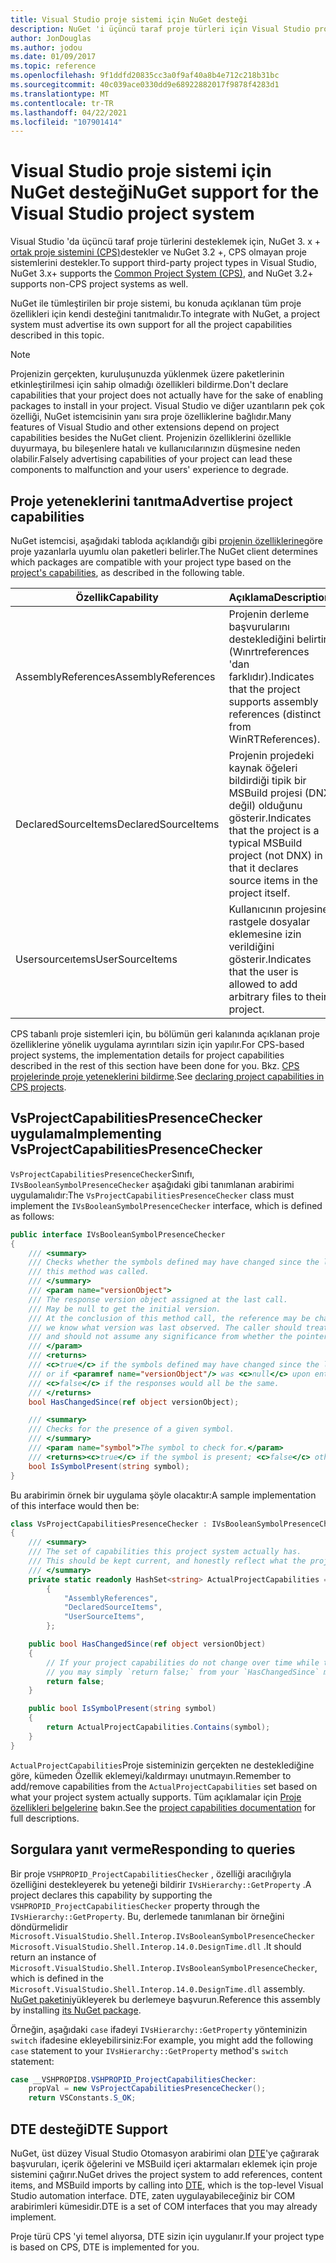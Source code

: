 ```yaml
---
title: Visual Studio proje sistemi için NuGet desteği
description: NuGet 'i üçüncü taraf proje türleri için Visual Studio proje sistemine tümleştirme.
author: JonDouglas
ms.author: jodou
ms.date: 01/09/2017
ms.topic: reference
ms.openlocfilehash: 9f1ddfd20835cc3a0f9af40a8b4e712c218b31bc
ms.sourcegitcommit: 40c039ace0330dd9e68922882017f9878f4283d1
ms.translationtype: MT
ms.contentlocale: tr-TR
ms.lasthandoff: 04/22/2021
ms.locfileid: "107901414"
---
```

# <a name="nuget-support-for-the-visual-studio-project-system"></a><span data-ttu-id="fb776-103">Visual Studio proje sistemi için NuGet desteği</span><span class="sxs-lookup"><span data-stu-id="fb776-103">NuGet support for the Visual Studio project system</span></span>

<span data-ttu-id="fb776-104">Visual Studio 'da üçüncü taraf proje türlerini desteklemek için, NuGet 3. x + [ortak proje sistemini (CPS)](https://github.com/Microsoft/VSProjectSystem/blob/master/doc/overview/intro.md)destekler ve NuGet 3.2 +, CPS olmayan proje sistemlerini destekler.</span><span class="sxs-lookup"><span data-stu-id="fb776-104">To support third-party project types in Visual Studio, NuGet 3.x+ supports the [Common Project System (CPS)](https://github.com/Microsoft/VSProjectSystem/blob/master/doc/overview/intro.md), and NuGet 3.2+ supports non-CPS project systems as well.</span></span>

<span data-ttu-id="fb776-105">NuGet ile tümleştirilen bir proje sistemi, bu konuda açıklanan tüm proje özellikleri için kendi desteğini tanıtmalıdır.</span><span class="sxs-lookup"><span data-stu-id="fb776-105">To integrate with NuGet, a project system must advertise its own support for all the project capabilities described in this topic.</span></span>

> [!Note]
> <span data-ttu-id="fb776-106">Projenizin gerçekten, kuruluşunuzda yüklenmek üzere paketlerinin etkinleştirilmesi için sahip olmadığı özellikleri bildirme.</span><span class="sxs-lookup"><span data-stu-id="fb776-106">Don't declare capabilities that your project does not actually have for the sake of enabling packages to install in your project.</span></span> <span data-ttu-id="fb776-107">Visual Studio ve diğer uzantıların pek çok özelliği, NuGet istemcisinin yanı sıra proje özelliklerine bağlıdır.</span><span class="sxs-lookup"><span data-stu-id="fb776-107">Many features of Visual Studio and other extensions depend on project capabilities besides the NuGet client.</span></span> <span data-ttu-id="fb776-108">Projenizin özelliklerini özellikle duyurmaya, bu bileşenlere hatalı ve kullanıcılarınızın düşmesine neden olabilir.</span><span class="sxs-lookup"><span data-stu-id="fb776-108">Falsely advertising capabilities of your project can lead these components to malfunction and your users' experience to degrade.</span></span>

## <a name="advertise-project-capabilities"></a><span data-ttu-id="fb776-109">Proje yeteneklerini tanıtma</span><span class="sxs-lookup"><span data-stu-id="fb776-109">Advertise project capabilities</span></span>

<span data-ttu-id="fb776-110">NuGet istemcisi, aşağıdaki tabloda açıklandığı gibi [projenin özelliklerine](https://github.com/Microsoft/VSProjectSystem/blob/master/doc/overview/about_project_capabilities.md)göre proje yazanlarla uyumlu olan paketleri belirler.</span><span class="sxs-lookup"><span data-stu-id="fb776-110">The NuGet client determines which packages are compatible with your project type based on the [project's capabilities](https://github.com/Microsoft/VSProjectSystem/blob/master/doc/overview/about_project_capabilities.md), as described in the following table.</span></span>

| <span data-ttu-id="fb776-111">Özellik</span><span class="sxs-lookup"><span data-stu-id="fb776-111">Capability</span></span> | <span data-ttu-id="fb776-112">Açıklama</span><span class="sxs-lookup"><span data-stu-id="fb776-112">Description</span></span> |
| --- | --- |
| <span data-ttu-id="fb776-113">AssemblyReferences</span><span class="sxs-lookup"><span data-stu-id="fb776-113">AssemblyReferences</span></span> | <span data-ttu-id="fb776-114">Projenin derleme başvurularını desteklediğini belirtir (Wınrtreferences 'dan farklıdır).</span><span class="sxs-lookup"><span data-stu-id="fb776-114">Indicates that the project supports assembly references (distinct from WinRTReferences).</span></span> |
| <span data-ttu-id="fb776-115">DeclaredSourceItems</span><span class="sxs-lookup"><span data-stu-id="fb776-115">DeclaredSourceItems</span></span> | <span data-ttu-id="fb776-116">Projenin projedeki kaynak öğeleri bildirdiği tipik bir MSBuild projesi (DNX değil) olduğunu gösterir.</span><span class="sxs-lookup"><span data-stu-id="fb776-116">Indicates that the project is a typical MSBuild project (not DNX) in that it declares source items in the project itself.</span></span> |
| <span data-ttu-id="fb776-117">Usersourceıtems</span><span class="sxs-lookup"><span data-stu-id="fb776-117">UserSourceItems</span></span>|<span data-ttu-id="fb776-118">Kullanıcının projesine rastgele dosyalar eklemesine izin verildiğini gösterir.</span><span class="sxs-lookup"><span data-stu-id="fb776-118">Indicates that the user is allowed to add arbitrary files to their project.</span></span> |

<span data-ttu-id="fb776-119">CPS tabanlı proje sistemleri için, bu bölümün geri kalanında açıklanan proje özelliklerine yönelik uygulama ayrıntıları sizin için yapılır.</span><span class="sxs-lookup"><span data-stu-id="fb776-119">For CPS-based project systems, the implementation details for project capabilities described in the rest of this section have been done for you.</span></span> <span data-ttu-id="fb776-120">Bkz. [CPS projelerinde proje yeteneklerini bildirme](https://github.com/Microsoft/VSProjectSystem/blob/master/doc/overview/about_project_capabilities.md#how-to-declare-project-capabilities-in-your-project).</span><span class="sxs-lookup"><span data-stu-id="fb776-120">See [declaring project capabilities in CPS projects](https://github.com/Microsoft/VSProjectSystem/blob/master/doc/overview/about_project_capabilities.md#how-to-declare-project-capabilities-in-your-project).</span></span>

## <a name="implementing-vsprojectcapabilitiespresencechecker"></a><span data-ttu-id="fb776-121">VsProjectCapabilitiesPresenceChecker uygulama</span><span class="sxs-lookup"><span data-stu-id="fb776-121">Implementing VsProjectCapabilitiesPresenceChecker</span></span>

<span data-ttu-id="fb776-122">`VsProjectCapabilitiesPresenceChecker`Sınıfı, `IVsBooleanSymbolPresenceChecker` aşağıdaki gibi tanımlanan arabirimi uygulamalıdır:</span><span class="sxs-lookup"><span data-stu-id="fb776-122">The `VsProjectCapabilitiesPresenceChecker` class must implement the `IVsBooleanSymbolPresenceChecker` interface, which is defined as follows:</span></span>

```cs
public interface IVsBooleanSymbolPresenceChecker
{
    /// <summary>
    /// Checks whether the symbols defined may have changed since the last time
    /// this method was called.
    /// </summary>
    /// <param name="versionObject">
    /// The response version object assigned at the last call.
    /// May be null to get the initial version.
    /// At the conclusion of this method call, the reference may be changed so that on a subsequent call
    /// we know what version was last observed. The caller should treat this value as an opaque object,
    /// and should not assume any significance from whether the pointer changed or not.
    /// </param>
    /// <returns>
    /// <c>true</c> if the symbols defined may have changed since the last call to this method
    /// or if <paramref name="versionObject"/> was <c>null</c> upon entering this method.
    /// <c>false</c> if the responses would all be the same.
    /// </returns>
    bool HasChangedSince(ref object versionObject);

    /// <summary>
    /// Checks for the presence of a given symbol.
    /// </summary>
    /// <param name="symbol">The symbol to check for.</param>
    /// <returns><c>true</c> if the symbol is present; <c>false</c> otherwise.</returns>
    bool IsSymbolPresent(string symbol);
}
```

<span data-ttu-id="fb776-123">Bu arabirimin örnek bir uygulama şöyle olacaktır:</span><span class="sxs-lookup"><span data-stu-id="fb776-123">A sample implementation of this interface would then be:</span></span>

```cs
class VsProjectCapabilitiesPresenceChecker : IVsBooleanSymbolPresenceChecker
{
    /// <summary>
    /// The set of capabilities this project system actually has.
    /// This should be kept current, and honestly reflect what the project can do.
    /// </summary>
    private static readonly HashSet<string> ActualProjectCapabilities = new HashSet<string>(StringComparer.OrdinalIgnoreCase)
        {
            "AssemblyReferences",
            "DeclaredSourceItems",
            "UserSourceItems",
        };

    public bool HasChangedSince(ref object versionObject)
    {
        // If your project capabilities do not change over time while the project is open,
        // you may simply `return false;` from your `HasChangedSince` method.
        return false;
    }

    public bool IsSymbolPresent(string symbol)
    {
        return ActualProjectCapabilities.Contains(symbol);
    }
}
```

<span data-ttu-id="fb776-124">`ActualProjectCapabilities`Proje sisteminizin gerçekten ne desteklediğine göre, kümeden Özellik eklemeyi/kaldırmayı unutmayın.</span><span class="sxs-lookup"><span data-stu-id="fb776-124">Remember to add/remove capabilities from the `ActualProjectCapabilities` set based on what your project system actually supports.</span></span> <span data-ttu-id="fb776-125">Tüm açıklamalar için [Proje özellikleri belgelerine](https://github.com/Microsoft/VSProjectSystem/blob/master/doc/overview/project_capabilities.md) bakın.</span><span class="sxs-lookup"><span data-stu-id="fb776-125">See the [project capabilities documentation](https://github.com/Microsoft/VSProjectSystem/blob/master/doc/overview/project_capabilities.md) for full descriptions.</span></span>

## <a name="responding-to-queries"></a><span data-ttu-id="fb776-126">Sorgulara yanıt verme</span><span class="sxs-lookup"><span data-stu-id="fb776-126">Responding to queries</span></span>

<span data-ttu-id="fb776-127">Bir proje  `VSHPROPID_ProjectCapabilitiesChecker` , özelliği aracılığıyla özelliğini destekleyerek bu yeteneği bildirir `IVsHierarchy::GetProperty` .</span><span class="sxs-lookup"><span data-stu-id="fb776-127">A project declares this capability by supporting the  `VSHPROPID_ProjectCapabilitiesChecker` property through the `IVsHierarchy::GetProperty`.</span></span> <span data-ttu-id="fb776-128">Bu, derlemede tanımlanan bir örneğini döndürmelidir `Microsoft.VisualStudio.Shell.Interop.IVsBooleanSymbolPresenceChecker` `Microsoft.VisualStudio.Shell.Interop.14.0.DesignTime.dll` .</span><span class="sxs-lookup"><span data-stu-id="fb776-128">It should return an instance of `Microsoft.VisualStudio.Shell.Interop.IVsBooleanSymbolPresenceChecker`, which is defined in the `Microsoft.VisualStudio.Shell.Interop.14.0.DesignTime.dll` assembly.</span></span> <span data-ttu-id="fb776-129">[NuGet paketini](https://www.nuget.org/packages/Microsoft.VisualStudio.Shell.Interop.14.0.DesignTime)yükleyerek bu derlemeye başvurun.</span><span class="sxs-lookup"><span data-stu-id="fb776-129">Reference this assembly by installing [its NuGet package](https://www.nuget.org/packages/Microsoft.VisualStudio.Shell.Interop.14.0.DesignTime).</span></span>

<span data-ttu-id="fb776-130">Örneğin, aşağıdaki `case` ifadeyi `IVsHierarchy::GetProperty` yönteminizin `switch` ifadesine ekleyebilirsiniz:</span><span class="sxs-lookup"><span data-stu-id="fb776-130">For example, you might add the following `case` statement to your `IVsHierarchy::GetProperty` method's `switch` statement:</span></span>

```cs
case __VSHPROPID8.VSHPROPID_ProjectCapabilitiesChecker:
    propVal = new VsProjectCapabilitiesPresenceChecker();
    return VSConstants.S_OK;
```

## <a name="dte-support"></a><span data-ttu-id="fb776-131">DTE desteği</span><span class="sxs-lookup"><span data-stu-id="fb776-131">DTE Support</span></span>

<span data-ttu-id="fb776-132">NuGet, üst düzey Visual Studio Otomasyon arabirimi olan [DTE](/dotnet/api/envdte.dte)'ye çağırarak başvuruları, içerik öğelerini ve MSBuild içeri aktarmaları eklemek için proje sistemini çağırır.</span><span class="sxs-lookup"><span data-stu-id="fb776-132">NuGet drives the project system to add references, content items, and MSBuild imports by calling into [DTE](/dotnet/api/envdte.dte), which is the top-level Visual Studio automation interface.</span></span> <span data-ttu-id="fb776-133">DTE, zaten uygulayabileceğiniz bir COM arabirimleri kümesidir.</span><span class="sxs-lookup"><span data-stu-id="fb776-133">DTE is a set of COM interfaces that you may already implement.</span></span>

<span data-ttu-id="fb776-134">Proje türü CPS 'yi temel alıyorsa, DTE sizin için uygulanır.</span><span class="sxs-lookup"><span data-stu-id="fb776-134">If your project type is based on CPS, DTE is implemented for you.</span></span>
